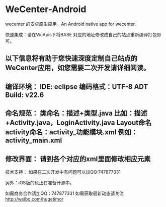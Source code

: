 WeCenter-Android
================

wecenter 的安卓原生应用。An Android native app for wecenter.


快速集成：请在WcApis下将BASE 对应的地址修改成自己的站点重新编译打包即可。

以下信息将有助于您快速深度定制自己站点的WeCenter应用，如您需要二次开发请详细阅读。
---------------------------------------------------------------------
编译环境：
IDE: eclipse
编码格式：UTF-8
ADT Build: v22.6
---------------------------------------------------------------------
命名规范：
类命名：描述+类型.java
比如：描述+Activity.java，LoginActivity.java
Layout命名
activity命名：activity_功能模块.xml
例如：activity_main.xml	
---------------------------------------------------------------------
修改界面：
请到各个对应的xml里面修改相应元素
---------------------------------------------------------------------
技术支持：
如果在二次开发中有问题可以加QQ:747877331

另外：iOS版的也正在准备开源中。

如需商务合作请加QQ：747877331
如需获取最新动态请关注 http://weibo.com/hugetimor




